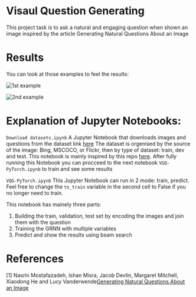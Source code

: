 # Visaul Question Generating
This project task is to ask a natural and engaging question when shown an image inspired by the article Generating Natural Questions About an Image

# Results
You can look at those examples to feel the results:

![1st example](https://github.com/eladwass/VGQ/blob/master/result/party.png?raw=true)

![2nd example](https://github.com/eladwass/VGQ/blob/master/result/store.png?raw=true)

# Explanation of Jupyter Notebooks:
```Download datasets.ipynb```
A Jupyter Notebook that downloads images and questions from the dataset link 
<a href='https://www.microsoft.com/en-us/download/details.aspx?id=53670'>here</a>
The dataset is orgenised by the source of the image: Bing, MSCOCO, or Flickr, then by type of dataset: train, dev and test.
This notebook is mainly inspired by this repo
 <a href="https://github.com/gitlost-murali/Natural-Questions-Generation-from-Images">here</a>.
 After fully running this Notebook you can procceed to the next notebook ```VGQ-PyTorch.ipynb``` to train and see some results

```VQG-PyTorch.ipynb```
This Jupyter Notebook can run in 2 mode: train, predict.
Feel free to change the ```to_train``` variable in the second cell to False if you no longer need to train.

This notebook has mainely three parts:
1. Building the train, validation, test set by encoding the images and join them with the question
2. Training the GRNN with multiple variables
3. Predict and show the results using beam search


# References

[1] Nasrin Mostafazadeh, Ishan Misra, Jacob Devlin, Margaret Mitchell, Xiaodong He and Lucy Vanderwende<a href="https://arxiv.org/pdf/1603.06059.pdf">Generating Natural Questions About an Image</a>

